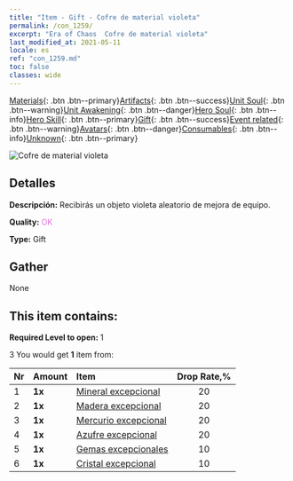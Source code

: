 ```yaml
---
title: "Item - Gift - Cofre de material violeta"
permalink: /con_1259/
excerpt: "Era of Chaos  Cofre de material violeta"
last_modified_at: 2021-05-11
locale: es
ref: "con_1259.md"
toc: false
classes: wide
---
```

 [Materials](/ItemsES/){: .btn .btn--primary}[Artifacts](/ItemsES/Artifacts/){: .btn .btn--success}[Unit Soul](/ItemsES/UnitSoul/){: .btn .btn--warning}[Unit Awakening](/ItemsES/UnitAwakening/){: .btn .btn--danger}[Hero Soul](/ItemsES/HeroSoul/){: .btn .btn--info}[Hero Skill](/ItemsES/HeroSkill/){: .btn .btn--primary}[Gift](/ItemsES/Gift/){: .btn .btn--success}[Event related](/ItemsES/Events/){: .btn .btn--warning}[Avatars](/ItemsES/Avatars/){: .btn .btn--danger}[Consumables](/ItemsES/Consumables/){: .btn .btn--info}[Unknown](/ItemsES/Unknown/){: .btn .btn--primary}

 ![Cofre de material violeta](/images/t/i_304002.png)

## Detalles
 **Descripción:** Recibirás un objeto violeta aleatorio de mejora de equipo.

 **Quality:** <span style="color: #DA70D6">OK</span>

 **Type:** Gift

## Gather

  None

## This item contains:

 **Required Level to open:** 1

 3 You would get **1** item  from:

  | Nr | Amount |     Item    | Drop Rate,% |
  |:---|:-------|:------------|:---------:|
  | 1 |  **1x** | [Mineral excepcional](/ItemsES/mat_33/) | 20 | 
  | 2 |  **1x** | [Madera excepcional](/ItemsES/mat_34/) | 20 | 
  | 3 |  **1x** | [Mercurio excepcional](/ItemsES/mat_35/) | 20 | 
  | 4 |  **1x** | [Azufre excepcional](/ItemsES/mat_36/) | 20 | 
  | 5 |  **1x** | [Gemas excepcionales](/ItemsES/mat_37/) | 10 | 
  | 6 |  **1x** | [Cristal excepcional](/ItemsES/mat_38/) | 10 | 
